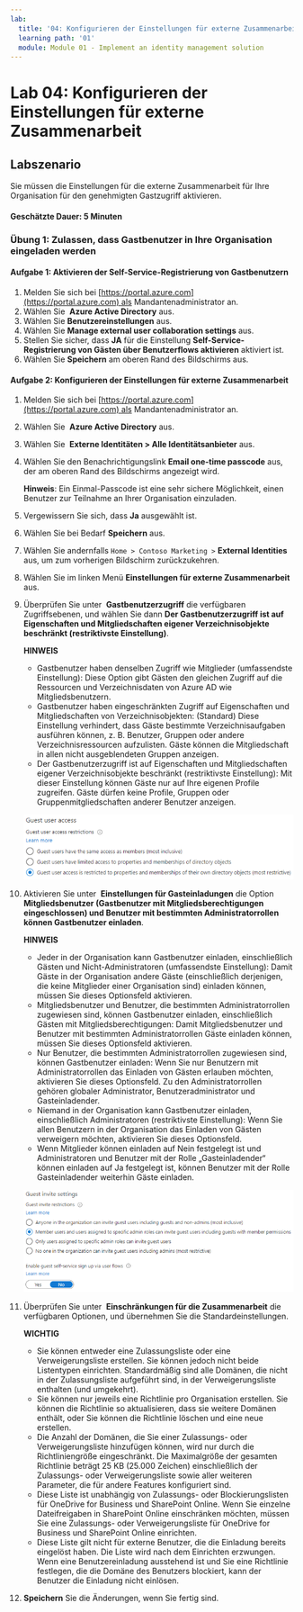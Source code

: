 ```yaml
---
lab:
  title: '04: Konfigurieren der Einstellungen für externe Zusammenarbeit'
  learning path: '01'
  module: Module 01 - Implement an identity management solution
---
```


# Lab 04: Konfigurieren der Einstellungen für externe Zusammenarbeit

## Labszenario

Sie müssen die Einstellungen für die externe Zusammenarbeit für Ihre Organisation für den genehmigten Gastzugriff aktivieren.

#### Geschätzte Dauer: 5 Minuten

### Übung 1: Zulassen, dass Gastbenutzer in Ihre Organisation eingeladen werden

#### Aufgabe 1: Aktivieren der Self-Service-Registrierung von Gastbenutzern

1. Melden Sie sich bei [https://portal.azure.com](https://portal.azure.com) als Mandantenadministrator an.
2. Wählen Sie  **Azure Active Directory** aus.
3. Wählen Sie **Benutzereinstellungen** aus.
4. Wählen Sie **Manage external user collaboration settings** aus.
5. Stellen Sie sicher, dass **JA** für die Einstellung **Self-Service-Registrierung von Gästen über Benutzerflows aktivieren** aktiviert ist.
6. Wählen Sie **Speichern** am oberen Rand des Bildschirms aus.

#### Aufgabe 2: Konfigurieren der Einstellungen für externe Zusammenarbeit

1. Melden Sie sich bei [https://portal.azure.com](https://portal.azure.com) als Mandantenadministrator an.
2. Wählen Sie  **Azure Active Directory** aus.
3. Wählen Sie  **Externe Identitäten > Alle Identitätsanbieter** aus.
4. Wählen Sie den Benachrichtigungslink **Email one-time passcode** aus, der am oberen Rand des Bildschirms angezeigt wird.

    **Hinweis**: Ein Einmal-Passcode ist eine sehr sichere Möglichkeit, einen Benutzer zur Teilnahme an Ihrer Organisation einzuladen.
    
5. Vergewissern Sie sich, dass **Ja** ausgewählt ist.
6. Wählen Sie bei Bedarf **Speichern** aus.
7. Wählen Sie andernfalls `Home > Contoso Marketing >` **External Identities** aus, um zum vorherigen Bildschirm zurückzukehren.
8. Wählen Sie im linken Menü **Einstellungen für externe Zusammenarbeit** aus.

9. Überprüfen Sie unter  **Gastbenutzerzugriff** die verfügbaren Zugriffsebenen, und wählen Sie dann **Der Gastbenutzerzugriff ist auf Eigenschaften und Mitgliedschaften eigener Verzeichnisobjekte beschränkt (restriktivste Einstellung)**.

    **HINWEIS**
    - Gastbenutzer haben denselben Zugriff wie Mitglieder (umfassendste Einstellung): Diese Option gibt Gästen den gleichen Zugriff auf die Ressourcen und Verzeichnisdaten von Azure AD wie Mitgliedsbenutzern.
    - Gastbenutzer haben eingeschränkten Zugriff auf Eigenschaften und Mitgliedschaften von Verzeichnisobjekten: (Standard) Diese Einstellung verhindert, dass Gäste bestimmte Verzeichnisaufgaben ausführen können, z. B. Benutzer, Gruppen oder andere Verzeichnisressourcen aufzulisten. Gäste können die Mitgliedschaft in allen nicht ausgeblendeten Gruppen anzeigen.
    - Der Gastbenutzerzugriff ist auf Eigenschaften und Mitgliedschaften eigener Verzeichnisobjekte beschränkt (restriktivste Einstellung): Mit dieser Einstellung können Gäste nur auf Ihre eigenen Profile zugreifen. Gäste dürfen keine Profile, Gruppen oder Gruppenmitgliedschaften anderer Benutzer anzeigen.

    ![Screenshot: Optionen zur Einschränkung des Gastbenutzerzugriffs](./media/lp1-mod3-guest-user-access-restrictions.png)

10. Aktivieren Sie unter  **Einstellungen für Gasteinladungen** die Option **Mitgliedsbenutzer (Gastbenutzer mit Mitgliedsberechtigungen eingeschlossen) und Benutzer mit bestimmten Administratorrollen können Gastbenutzer einladen**.

    **HINWEIS**
    - Jeder in der Organisation kann Gastbenutzer einladen, einschließlich Gästen und Nicht-Administratoren (umfassendste Einstellung): Damit Gäste in der Organisation andere Gäste (einschließlich derjenigen, die keine Mitglieder einer Organisation sind) einladen können, müssen Sie dieses Optionsfeld aktivieren.
    - Mitgliedsbenutzer und Benutzer, die bestimmten Administratorrollen zugewiesen sind, können Gastbenutzer einladen, einschließlich Gästen mit Mitgliedsberechtigungen: Damit Mitgliedsbenutzer und Benutzer mit bestimmten Administratorrollen Gäste einladen können, müssen Sie dieses Optionsfeld aktivieren.
    - Nur Benutzer, die bestimmten Administratorrollen zugewiesen sind, können Gastbenutzer einladen: Wenn Sie nur Benutzern mit Administratorrollen das Einladen von Gästen erlauben möchten, aktivieren Sie dieses Optionsfeld. Zu den Administratorrollen gehören globaler Administrator, Benutzeradministrator und Gasteinladender.
    - Niemand in der Organisation kann Gastbenutzer einladen, einschließlich Administratoren (restriktivste Einstellung): Wenn Sie allen Benutzern in der Organisation das Einladen von Gästen verweigern möchten, aktivieren Sie dieses Optionsfeld.
    - Wenn Mitglieder können einladen auf Nein festgelegt ist und Administratoren und Benutzer mit der Rolle „Gasteinladender“ können einladen auf Ja festgelegt ist, können Benutzer mit der Rolle Gasteinladender weiterhin Gäste einladen.

    ![Screenshot: In den Einstellungen für Gasteinladungen ist „Gäste können einladen“ auf „Nein“ festgelegt und hervorgehoben.](./media/lp1-mod3-guest-user-invite-settings.png)

11. Überprüfen Sie unter  **Einschränkungen für die Zusammenarbeit** die verfügbaren Optionen, und übernehmen Sie die Standardeinstellungen.

    **WICHTIG**
    - Sie können entweder eine Zulassungsliste oder eine Verweigerungsliste erstellen. Sie können jedoch nicht beide Listentypen einrichten. Standardmäßig sind alle Domänen, die nicht in der Zulassungsliste aufgeführt sind, in der Verweigerungsliste enthalten (und umgekehrt).
    - Sie können nur jeweils eine Richtlinie pro Organisation erstellen. Sie können die Richtlinie so aktualisieren, dass sie weitere Domänen enthält, oder Sie können die Richtlinie löschen und eine neue erstellen.
    - Die Anzahl der Domänen, die Sie einer Zulassungs- oder Verweigerungsliste hinzufügen können, wird nur durch die Richtliniengröße eingeschränkt. Die Maximalgröße der gesamten Richtlinie beträgt 25 KB (25.000 Zeichen) einschließlich der Zulassungs- oder Verweigerungsliste sowie aller weiteren Parameter, die für andere Features konfiguriert sind.
    - Diese Liste ist unabhängig von Zulassungs- oder Blockierungslisten für OneDrive for Business und SharePoint Online. Wenn Sie einzelne Dateifreigaben in SharePoint Online einschränken möchten, müssen Sie eine Zulassungs- oder Verweigerungsliste für OneDrive for Business und SharePoint Online einrichten.
    - Diese Liste gilt nicht für externe Benutzer, die die Einladung bereits eingelöst haben. Die Liste wird nach dem Einrichten erzwungen. Wenn eine Benutzereinladung ausstehend ist und Sie eine Richtlinie festlegen, die die Domäne des Benutzers blockiert, kann der Benutzer die Einladung nicht einlösen.

12. **Speichern** Sie die Änderungen, wenn Sie fertig sind.
